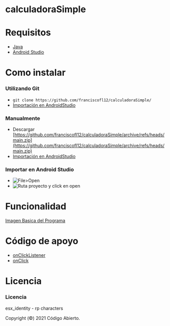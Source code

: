 # calculadoraSimple

# Requisitos
 - [Java](https://www.oracle.com/es/java/technologies/javase-downloads.html)
 - [Android Studio](https://developer.android.com/studio)

# Como instalar

### Utilizando Git ###
 - ` git clone https://github.com/franciscofl12/calculadoraSimple/ ` 
 - [Importación en AndroidStudio](#Importar)

### Manualmente ###
 - Descargar [https://github.com/franciscofl12/calculadoraSimple/archive/refs/heads/main.zip](https://github.com/franciscofl12/calculadoraSimple/archive/refs/heads/main.zip)
 - [Importación en AndroidStudio](#Importar)

### Importar en Android Studio ###
<a name="Importar"></a>
- ![File>Open](https://gyazo.com/b52dd576f5b728fef388f320ac49ea2a.png "File>Open")
- ![Ruta proyecto y click en open](https://gyazo.com/5447c7169f0143bf44829ffb4e64b0f9.png "Ruta Proyecto y click en open")

# Funcionalidad

[Imagen Basica del Programa](https://gyazo.com/2fe93168b16d508dcc17a151ee751918.png)

# Código de apoyo

- [onClickListener](https://stackoverflow.com/questions/5588804/android-button-setonclicklistener-design)
- [onClick](https://developer.android.com/guide/topics/ui/ui-events?hl=es-419)

# Licencia

### Licencia ###
esx_identity - rp characters

Copyright (©) 2021 Código Abierto.

